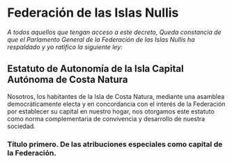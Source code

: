 # Federación de las Islas Nullis

_A todos aquellos que tengan acceso a este decreto, Queda constancia de que el Parlamento General de la Federación de las Islas Nullis ha respaldado y yo ratifico la siguiente ley:_

## Estatuto de Autonomía de la Isla Capital Autónoma de Costa Natura

Nosotros, los habitantes de la Isla de Costa Natura, mediante una asamblea democráticamente electa y en concordancia con el interés de la Federación por establecer su capital en nuestro hogar, nos otorgamos este estatuto como norma complementaria de convivencia y desarrollo de nuestra sociedad.

### Título primero. De las atribuciones especiales como capital de la Federación.
